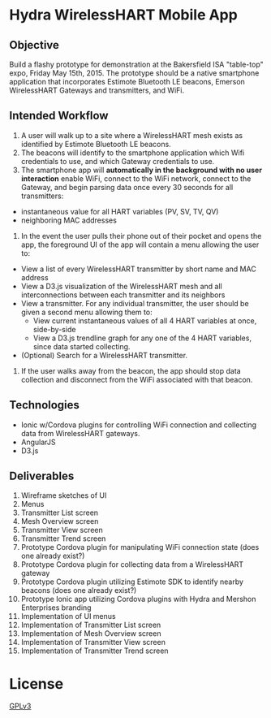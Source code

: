 Hydra WirelessHART Mobile App
==

Objective
--
Build a flashy prototype for demonstration at the Bakersfield ISA "table-top" expo, Friday May 15th, 2015. The prototype should be a native smartphone application that incorporates Estimote Bluetooth LE beacons, Emerson WirelessHART Gateways and transmitters, and WiFi.

Intended Workflow
--
1. A user will walk up to a site where a WirelessHART mesh exists as identified by Estimote Bluetooth LE beacons.
1. The beacons will identify to the smartphone application which Wifi credentials to use, and which Gateway credentials to use.
1. The smartphone app will **automatically in the background with no user interaction** enable WiFi, connect to the WiFi network, connect to the Gateway, and begin parsing data once every 30 seconds for all transmitters:
  - instantaneous value for all HART variables (PV, SV, TV, QV)
  - neighboring MAC addresses
1. In the event the user pulls their phone out of their pocket and opens the app, the foreground UI of the app will contain a menu allowing the user to:
  - View a list of every WirelessHART transmitter by short name and MAC address
  - View a D3.js visualization of the WirelessHART mesh and all interconnections between each transmitter and its neighbors
  - View a transmitter. For any individual transmitter, the user should be given a second menu allowing them to:
    - View current instantaneous values of all 4 HART variables at once, side-by-side
    - View a D3.js trendline graph for any one of the 4 HART variables, since data started collecting.
  - (Optional) Search for a WirelessHART transmitter.
1. If the user walks away from the beacon, the app should stop data collection and disconnect from the WiFi associated with that beacon.

Technologies
--
- Ionic w/Cordova plugins for controlling WiFi connection and collecting data from WirelessHART gateways.
- AngularJS
- D3.js

Deliverables
--
1. Wireframe sketches of UI
  1. Menus
  1. Transmitter List screen
  1. Mesh Overview screen
  1. Transmitter View screen
  1. Transmitter Trend screen
1. Prototype Cordova plugin for manipulating WiFi connection state (does one already exist?)
1. Prototype Cordova plugin for collecting data from a WirelessHART gateway
1. Prototype Cordova plugin utilizing Estimote SDK to identify nearby beacons (does one already exist?)
1. Prototype Ionic app utilizing Cordova plugins with Hydra and Mershon Enterprises branding
1. Implementation of UI menus
1. Implementation of Transmitter List screen
1. Implementation of Mesh Overview screen
1. Implementation of Transmitter View screen
1. Implementation of Transmitter Trend screen

License
==
[GPLv3](https://www.gnu.org/copyleft/gpl.html)
